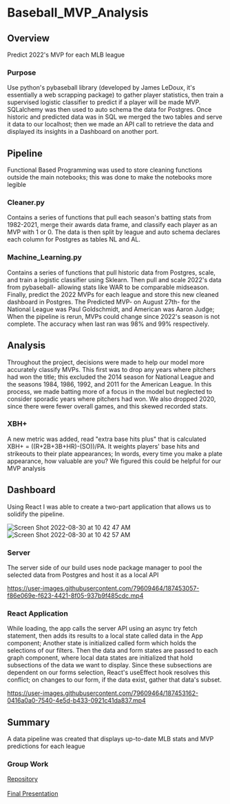 # Baseball_MVP_Analysis
## Overview
Predict 2022's MVP for each MLB league

### Purpose
Use python's pybaseball library (developed by James LeDoux, it's essentially a web scrapping package) to gather player statistics, then train a supervised logistic classifier to predict if a player will be made MVP. SQLalchemy was then used to auto schema the data for Postgres. Once historic and predicted data was in SQL we merged the two tables and serve it data to our localhost; then we made an API call to retrieve the data and displayed its insights in a Dashboard on another port.

## Pipeline
Functional Based Programming was used to store cleaning functions outside the main notebooks; this was done to make the notebooks more legible
### Cleaner.py
Contains a series of functions that pull each season's batting stats from 1982-2021, merge their awards data frame, and classify each player as an MVP with 1 or 0. The data is then split by league and auto schema declares each column for Postgres as tables NL and AL. 
### Machine_Learning.py
Contains a series of functions that pull historic data from Postgres, scale, and train a logistic classifier using Sklearn. Then pull and scale 2022's data from pybaseball- allowing stats like WAR to be comparable midseason. Finally, predict the 2022 MVPs for each league and store this new cleaned dashboard in Postgres. The Predicted MVP- on August 27th- for the National League was Paul Goldschmidt, and American was Aaron Judge; When the pipeline is rerun, MVPs could change since 2022's season is not complete. The accuracy when last ran was 98% and 99% respectively.

## Analysis
Throughout the project, decisions were made to help our model more accurately classify MVPs. This first was to drop any years where pitchers had won the title; this excluded the 2014 season for National League and the seasons 1984, 1986, 1992, and 2011 for the American League. In this process, we made batting more of a focus in the model but neglected to consider sporadic years where pitchers had won. We also dropped 2020, since there were fewer overall games, and this skewed recorded stats.
### XBH+
A new metric was added, read "extra base hits plus" that is calculated XBH+ = ((R+2B+3B+HR)-(SO))/PA. It weights players' base hits and strikeouts to their plate appearances; In words, every time you make a plate appearance, how valuable are you? We figured this could be helpful for our MVP analysis

## Dashboard
Using React I was able to create a two-part application that allows us to solidify the pipeline.

![Screen Shot 2022-08-30 at 10 42 47 AM](https://user-images.githubusercontent.com/79609464/187493285-7b863839-077a-4784-bb5a-8880324dc0d2.png)
![Screen Shot 2022-08-30 at 10 42 57 AM](https://user-images.githubusercontent.com/79609464/187493308-5bb8de02-6cf0-4364-ac5d-fa9a0269ec91.png)

### Server
The server side of our build uses node package manager to pool the selected data from Postgres and host it as a local API

https://user-images.githubusercontent.com/79609464/187453057-f86e069e-f623-4421-8f05-937b9f485cdc.mp4

### React Application
While loading, the app calls the server API using an async try fetch statement, then adds its results to a local state called data in the App component; Another state is initialized called form which holds the selections of our filters. Then the data and form states are passed to each graph component, where local data states are initialized that hold subsections of the data we want to display. Since these subsections are dependent on our forms selection, React's useEffect hook resolves this conflict; on changes to our form, if the data exist, gather that data's subset.

https://user-images.githubusercontent.com/79609464/187453162-0416a0a0-7540-4e5d-b433-0921c41da837.mp4

## Summary
A data pipeline was created that displays up-to-date MLB stats and MVP predictions for each league

### Group Work
[Repository](https://github.com/lbp12/Moneyball)<br /><br />
[Final Presentation](https://docs.google.com/presentation/d/1XskK5MMPLX6G7jf0J1knfi2zl5QrayQTjjjfoeoP_kA/edit?usp=sharing)


